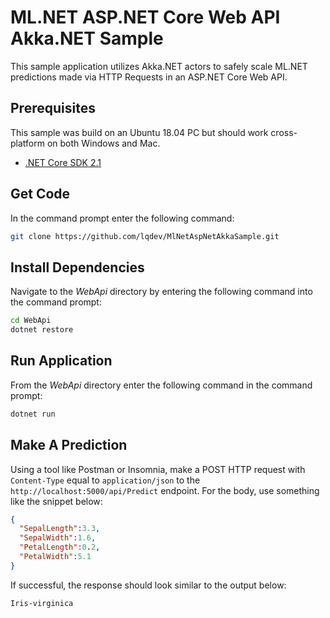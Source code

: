 # ML.NET ASP.NET Core Web API Akka.NET Sample

This sample application utilizes Akka.NET actors to safely scale ML.NET predictions made via HTTP Requests in an ASP.NET Core Web API.

## Prerequisites

This sample was build on an Ubuntu 18.04 PC but should work cross-platform on both Windows and Mac.

- [.NET Core SDK 2.1](https://dotnet.microsoft.com/download/dotnet-core/2.1)

## Get Code

In the command prompt enter the following command:

```bash
git clone https://github.com/lqdev/MlNetAspNetAkkaSample.git
```

## Install Dependencies

Navigate to the *WebApi* directory by entering the following command into the command prompt:

```bash
cd WebApi
dotnet restore
```

## Run Application

From the *WebApi* directory enter the following command in the command prompt:

```bash
dotnet run
```

## Make A Prediction

Using a tool like Postman or Insomnia, make a POST HTTP request with `Content-Type` equal to `application/json` to the `http://localhost:5000/api/Predict` endpoint. For the body, use something like the snippet below:

```json
{
  "SepalLength":3.3,
  "SepalWidth":1.6,
  "PetalLength":0.2,
  "PetalWidth":5.1
}
```

If successful, the response should look similar to the output below:

```bash
Iris-virginica
```